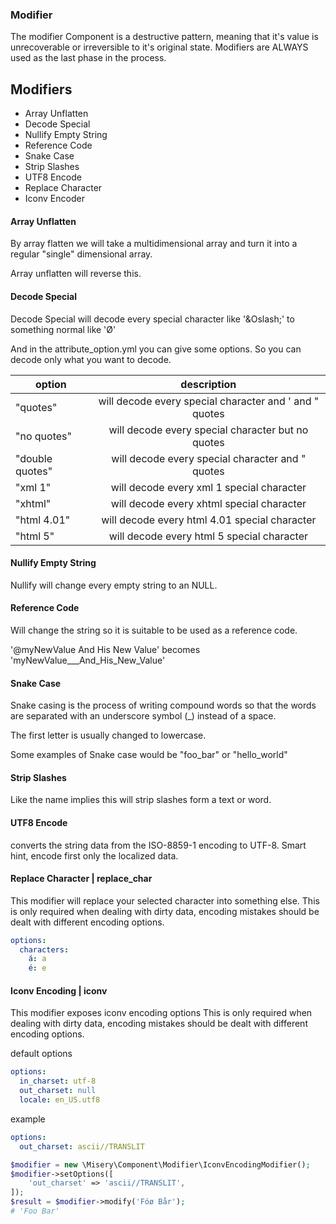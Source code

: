 ### Modifier
The modifier Component is a destructive pattern, meaning that it's value is unrecoverable or irreversible to it's original state.
Modifiers are ALWAYS used as the last phase in the process.

## Modifiers
- Array Unflatten
- Decode Special
- Nullify Empty String
- Reference Code
- Snake Case
- Strip Slashes
- UTF8 Encode
- Replace Character
- Iconv Encoder

#### Array Unflatten
By array flatten we will take a multidimensional array and turn it into a regular "single" dimensional array. 

Array unflatten will reverse this.

#### Decode Special

Decode Special will decode every special character like '\&Oslash;' to something normal like 'Ø'

And in the attribute_option.yml you can give some options. So you can decode only what you want to decode.

|      option     |  description                                               | 
|-----------------|:----------------------------------------------------------:|
| "quotes"        |   will decode every special character and ' and " quotes   |
| "no quotes"     |   will decode every special character but no quotes        |
| "double quotes" |   will decode every special character and " quotes         |
| "xml 1"         |   will decode every  xml 1 special character               |
| "xhtml"         |   will decode every xhtml special character                |
| "html 4.01"     |   will decode every html 4.01 special character            |
| "html 5"        |   will decode every html 5 special character               |

#### Nullify Empty String
Nullify will change every empty string to an NULL. 

#### Reference Code
Will change the string so it is suitable to be used as a reference code. 

'@myNewValue   And His New Value' becomes 'myNewValue___And_His_New_Value'

#### Snake Case
Snake casing is the process of writing compound words so that the words are separated with an underscore symbol (_) instead of a space. 

The first letter is usually changed to lowercase. 
 
 Some examples of Snake case would be "foo_bar" or "hello_world"
#### Strip Slashes
Like the name implies this will strip slashes form a text or word.

#### UTF8 Encode
converts the string data from the ISO-8859-1 encoding to UTF-8.
Smart hint, encode first only the localized data.

#### Replace Character | replace_char
This modifier will replace your selected character into something else.
This is only required when dealing with dirty data, encoding mistakes should be dealt with different encoding options.

```yaml
options:
  characters:
    á: a
    é: e
```

#### Iconv Encoding | iconv
This modifier exposes iconv encoding options
This is only required when dealing with dirty data, encoding mistakes should be dealt with different encoding options.

default options
```yaml
options:
  in_charset: utf-8
  out_charset: null
  locale: en_US.utf8
```

example
```yaml
options:
  out_charset: ascii//TRANSLIT
```

```php
$modifier = new \Misery\Component\Modifier\IconvEncodingModifier();
$modifier->setOptions([
    'out_charset' => 'ascii//TRANSLIT',
]);
$result = $modifier->modify('Fóø Bår');
# 'Foo Bar'

```